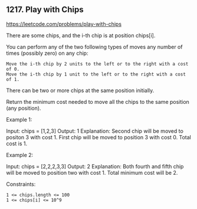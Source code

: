 ## 1217. Play with Chips

https://leetcode.com/problems/play-with-chips

There are some chips, and the i-th chip is at position chips[i].

You can perform any of the two following types of moves any number of times (possibly zero) on any chip:

    Move the i-th chip by 2 units to the left or to the right with a cost of 0.
    Move the i-th chip by 1 unit to the left or to the right with a cost of 1.

There can be two or more chips at the same position initially.

Return the minimum cost needed to move all the chips to the same position (any position).

Example 1:

Input: chips = [1,2,3]
Output: 1
Explanation: Second chip will be moved to positon 3 with cost 1. First chip will be moved to position 3 with cost 0. Total cost is 1.

Example 2:

Input: chips = [2,2,2,3,3]
Output: 2
Explanation: Both fourth and fifth chip will be moved to position two with cost 1. Total minimum cost will be 2.

Constraints:

    1 <= chips.length <= 100
    1 <= chips[i] <= 10^9
